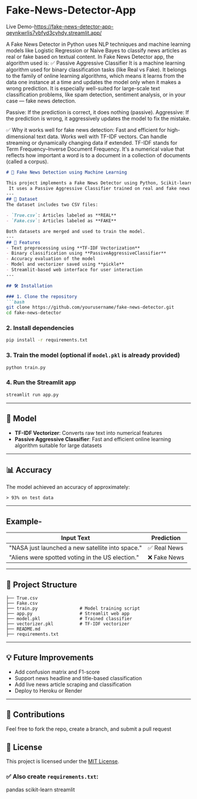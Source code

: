 # Fake-News-Detector-App

Live Demo-https://fake-news-detector-app-qeynkwrlis7vbfyd3cyhdy.streamlit.app/


A Fake News Detector in Python uses NLP techniques and machine learning models like Logistic Regression or Naive Bayes to classify news articles as real or fake based on textual content.
In Fake News Detector app, the algorithm used is:
✅ Passive Aggressive Classifier
It is a machine learning algorithm used for binary classification tasks (like Real vs Fake).
It belongs to the family of online learning algorithms, which means it learns from the data one instance at a time and updates the model only when it makes a wrong prediction.
It is especially well-suited for large-scale text classification problems, like spam detection, sentiment analysis, or in your case — fake news detection.

Passive: If the prediction is correct, it does nothing (passive).
Aggressive: If the prediction is wrong, it aggressively updates the model to fix the mistake.

✅ Why it works well for fake news detection:
Fast and efficient for high-dimensional text data.
Works well with TF-IDF vectors.
Can handle streaming or dynamically changing data if extended.
TF-IDF stands for Term Frequency–Inverse Document Frequency. It's a numerical value that reflects how important a word is to a document in a collection of documents (called a corpus).

````markdown
# 📰 Fake News Detection using Machine Learning

This project implements a Fake News Detector using Python, Scikit-learn, and Streamlit.
 It uses a Passive Aggressive Classifier trained on real and fake news datasets to classify news articles as **REAL** or **FAKE**.
---
## 📂 Dataset
The dataset includes two CSV files:

- `True.csv`: Articles labeled as **REAL**
- `Fake.csv`: Articles labeled as **FAKE**

Both datasets are merged and used to train the model.
---
## 📌 Features
- Text preprocessing using **TF-IDF Vectorization**
- Binary classification using **PassiveAggressiveClassifier**
- Accuracy evaluation of the model
- Model and vectorizer saved using **pickle**
- Streamlit-based web interface for user interaction
---

## 🛠️ Installation

### 1. Clone the repository
```bash
git clone https://github.com/yourusername/fake-news-detector.git
cd fake-news-detector
````
### 2. Install dependencies
```bash
pip install -r requirements.txt
```
### 3. Train the model (optional if `model.pkl` is already provided)

```bash
python train.py
```

### 4. Run the Streamlit app

```bash
streamlit run app.py
```

---

## 🧠 Model

* **TF-IDF Vectorizer**: Converts raw text into numerical features
* **Passive Aggressive Classifier**: Fast and efficient online learning algorithm suitable for large datasets

---

## 📊 Accuracy

The model achieved an accuracy of approximately:

```
> 93% on test data
```
---

## Example-

| Input Text                                       | Prediction  |
| ------------------------------------------------ | ----------- |
| "NASA just launched a new satellite into space." | ✅ Real News |
| "Aliens were spotted voting in the US election." | ❌ Fake News |

---

## 📁 Project Structure

```
├── True.csv
├── Fake.csv
├── train.py                # Model training script
├── app.py                  # Streamlit web app
├── model.pkl               # Trained classifier
├── vectorizer.pkl          # TF-IDF vectorizer
├── README.md
├── requirements.txt
```

---
## 💡 Future Improvements

* Add confusion matrix and F1-score
* Support news headline and title-based classification
* Add live news article scraping and classification
* Deploy to Heroku or Render
---

## 🤝 Contributions

Feel free to fork the repo, create a branch, and submit a pull request
## 📄 License
This project is licensed under the [MIT License](LICENSE).
### ✅ Also create `requirements.txt`:
pandas
scikit-learn
streamlit
